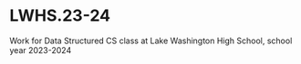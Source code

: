 # LWHS.23-24
Work for Data Structured CS class at Lake Washington High School, school year 2023-2024
